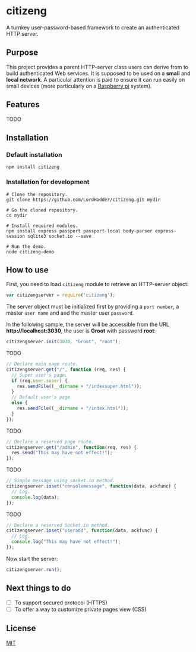 # citizeng
A turnkey user-password-based framework to create an authenticated HTTP server. 
## Purpose
This project provides a parent HTTP-server class users can derive from to build authenticated Web services. It is supposed to be used on a **small** and **local network**. A particular attention is paid to ensure it can run easily on small devices (more particularly on a [Raspberry pi](https://www.raspberrypi.org/) system).
## Features
TODO
## Installation
### Default installation
```Shell
npm install citizeng
```
### Installation for development
```Shell
# Clone the repository.
git clone https://github.com/LordHadder/citizeng.git mydir

# Go the cloned repository.
cd mydir

# Install required modules.
npm install express passport passport-local body-parser express-session sqlite3 socket.io --save

# Run the demo.
node citizeng-demo
```
## How to use
First, you need to load `citizeng` module to retrieve an HTTP-server object:
```JavaScript
var citizengserver = require('citizeng');
```
The server object must be initialized first by providing a `port number`, a master `user name` and and the master user `password`.

In the following sample, the server will be accessible from the URL **http://localhost:3030**, the user is **Groot** with password **root**:
```JavaScript
citizengserver.init(3030, "Groot", "root");
```
TODO
```JavaScript
// Declare main page route.
citizengserver.get("/", function (req, res) {
  // Super user's page.
  if (req.user.super) {
    res.sendFile((__dirname + "/indexsuper.html"));
  }
  // Default user's page.
  else {
    res.sendFile((__dirname + "/index.html"));
  }
});
```
TODO
```JavaScript
// Declare a reserved page route.
citizengserver.get("/admin", function(req, res) {
  res.send("This may have not effect!");
});
```
TODO
```JavaScript
// Simple message using socket.io method.
citizengserver.ioset("consolemessage", function(data, ackfunc) {
  // Log.
  console.log(data);
});
```
TODO
```JavaScript
// Declare a reserved Socket.io method.
citizengserver.ioset("useradd", function(data, ackfunc) {
  // Log.
  console.log("This may have not effect!");
});
```
Now start the server:
```JavaScript
citizengserver.run();
```
## Next things to do
- [ ] To support secured protocol (HTTPS)
- [ ] To offer a way to customize private pages view (CSS)
## License
[MIT](https://github.com/socketio/socket.io/blob/master/LICENSE)

